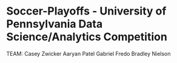 # Soccer-Playoffs - University of Pennsylvania Data Science/Analytics Competition
TEAM:
Casey Zwicker
Aaryan Patel
Gabriel Fredo
Bradley Nielson 
